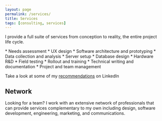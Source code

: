 ```yaml
---
layout: page
permalink: /services/
title: Services
tags: [consulting, services]
---
```


<p>I provide a full suite of services from conception to reality, the entire project life cycle. </p>
* Needs assessment
* UX design
* Software architecture and prototyping
* Data collection and analysis
* Server setup
* Database design
* Hardware R&D
* Field testing
* Rollout and training
* Technical writing and documentation
* Project and team management

Take a look at some of my <a href="https://www.linkedin.com/in/timjwelch" title="Recommendations">recommendations</a> on LinkedIn

<h2>Network</h2>
Looking for a team?  I work with an extensive network of professionals that can provide services complementary to my own including design, software development, engineering, marketing, and communications.